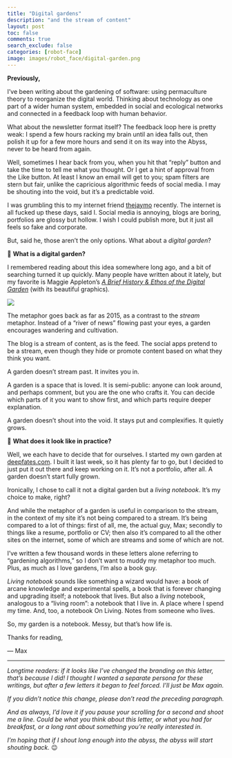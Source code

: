 ```yaml
---
title: "Digital gardens"
description: "and the stream of content"
layout: post
toc: false
comments: true
search_exclude: false
categories: [robot-face]
image: images/robot_face/digital-garden.png
---
```

**Previously,**

I’ve been writing about the gardening of software: using permaculture theory to reorganize the digital world. Thinking about technology as one part of a wider human system, embedded in social and ecological networks and connected in a feedback loop with human behavior.

What about the newsletter format itself? The feedback loop here is pretty weak: I spend a few hours racking my brain until an idea falls out, then polish it up for a few more hours and send it on its way into the Abyss, never to be heard from again. 

Well, sometimes I hear back from you, when you hit that “reply” button and take the time to tell me what you thought. Or I get a hint of approval from the Like button. At least I know an email will get to you; spam filters are stern but fair, unlike the capricious algorithmic feeds of social media. I may be shouting into the void, but it’s a predictable void.

I was grumbling this to my internet friend [thejaymo](https://thejaymo.net) recently. The internet is all fucked up these days, said I. Social media is annoying, blogs are boring, portfolios are glossy but hollow. I wish I could publish more, but it just all feels so fake and corporate.

But, said he, those aren’t the only options. What about a *digital garden*?

🌱 **What is a digital garden?**

I remembered reading about this idea somewhere long ago, and a bit of searching turned it up quickly. Many people have written about it lately, but my favorite is Maggie Appleton’s *[A Brief History & Ethos of the Digital Garden](https://maggieappleton.com/garden-history)* (with its beautiful graphics)*.*

![](https://bucketeer-e05bbc84-baa3-437e-9518-adb32be77984.s3.amazonaws.com/public/images/6fa5ee62-15f5-4c4c-8814-355079312090_1600x1011.png)

The metaphor goes back as far as 2015, as a contrast to the *stream* metaphor. Instead of a “river of news” flowing past your eyes, a garden encourages wandering and cultivation. 

The blog is a stream of content, as is the feed. The social apps pretend to be a stream, even though they hide or promote content based on what they think you want. 

A garden doesn’t stream past. It invites you in.

A garden is a space that is loved. It is semi-public: anyone can look around, and perhaps comment, but you are the one who crafts it. You can decide which parts of it you want to show first, and which parts require deeper explanation. 

A garden doesn’t shout into the void. It stays put and complexifies. It quietly grows.

📖 **What does it look like in practice?**

Well, we each have to decide that for ourselves. I started my own garden at [deepfates.com](https://deepfates.com). I built it last week, so it has plenty far to go, but I decided to just put it out there and keep working on it. It’s not a portfolio, after all. A garden doesn’t start fully grown.

Ironically, I chose to call it not a digital garden but a *living notebook*. It’s my choice to make, right? 

And while the metaphor of a garden is useful in comparison to the stream, in the context of my site it’s not being compared to a stream. It’s being compared to a lot of things: first of all, me, the actual guy, Max; secondly to things like a resume, portfolio or CV; then also it’s compared to all the other sites on the internet, some of which are streams and some of which are not. 

I’ve written a few thousand words in these letters alone referring to “gardening algorithms,” so I don’t want to muddy my metaphor too much. Plus, as much as I love gardens, I’m also a book guy. 

*Living notebook* sounds like something a wizard would have: a book of arcane knowledge and experimental spells, a book that is forever changing and upgrading itself; a notebook that lives. But also a *living* notebook, analogous to a “living room”: a notebook that I live in. A place where I spend my time. And, too, a notebook On Living. Notes from someone who lives.

So, my garden is a notebook. Messy, but that’s how life is.

Thanks for reading,

— Max



---

*Longtime readers: if it looks like I’ve changed the branding on this letter, that’s because I did! I thought I wanted a separate persona for these writings, but after a few letters it began to feel forced. I’ll just be Max again.*

*If you didn’t notice this change, please don’t read the preceding paragraph.* 

*And as always, I’d love it if you pause your scrolling for a second and shoot me a line. Could be what you think about this letter, or what you had for breakfast, or a long rant about something you’re really interested in.*

*I’m hoping that if I shout long enough into the abyss, the abyss will start shouting back.* 😉

